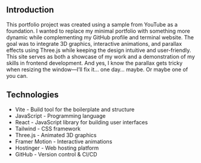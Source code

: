 ## Introduction

This portfolio project was created using a sample from YouTube as a foundation. I wanted to replace my minimal portfolio with something more dynamic while complementing my GitHub profile and terminal website. The goal was to integrate 3D graphics, interactive animations, and parallax effects using Three.js while keeping the design intuitive and user-friendly. This site serves as both a showcase of my work and a demonstration of my skills in frontend development. And yes, I know the parallax gets tricky when resizing the window—I’ll fix it… one day… maybe. Or maybe one of you can.

## Technologies

- Vite - Build tool for the boilerplate and structure
- JavaScript - Programming language
- React - JavaScript library for building user interfaces
- Tailwind - CSS framework
- Three.js - Animated 3D graphics
- Framer Motion - Interactive animations
- Hostinger - Web hosting platform
- GitHub - Version control & CI/CD
